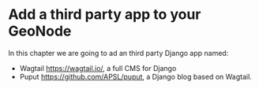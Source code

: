 # Add a third party app to your GeoNode

In this chapter we are going to ad an third party Django app named:

* Wagtail https://wagtail.io/, a full CMS for Django
* Puput https://github.com/APSL/puput, a Django blog based on Wagtail.

